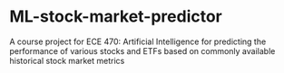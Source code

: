 # ML-stock-market-predictor
A course project for ECE 470: Artificial Intelligence for predicting the performance of various stocks and ETFs based on commonly available historical stock market metrics
